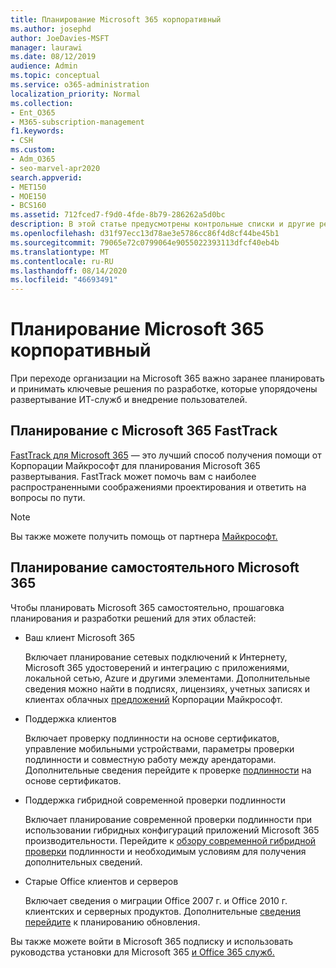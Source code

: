 ```yaml
---
title: Планирование Microsoft 365 корпоративный
ms.author: josephd
author: JoeDavies-MSFT
manager: laurawi
ms.date: 08/12/2019
audience: Admin
ms.topic: conceptual
ms.service: o365-administration
localization_priority: Normal
ms.collection:
- Ent_O365
- M365-subscription-management
f1.keywords:
- CSH
ms.custom:
- Adm_O365
- seo-marvel-apr2020
search.appverid:
- MET150
- MOE150
- BCS160
ms.assetid: 712fced7-f9d0-4fde-8b79-286262a5d0bc
description: В этой статье предусмотрены контрольные списки и другие ресурсы для планирования Microsoft 365 корпоративный развертывания.
ms.openlocfilehash: d31f97ecc13d78ae3e5786cc86f4d8cf44be45b1
ms.sourcegitcommit: 79065e72c0799064e9055022393113dfcf40eb4b
ms.translationtype: MT
ms.contentlocale: ru-RU
ms.lasthandoff: 08/14/2020
ms.locfileid: "46693491"
---
```

# <a name="plan-for-microsoft-365-enterprise"></a>Планирование Microsoft 365 корпоративный

При переходе организации на Microsoft 365 важно заранее планировать и принимать ключевые решения по разработке, которые упорядочены развертывание ИТ-служб и внедрение пользователей. 

## <a name="planning-with-microsoft-365-fasttrack"></a>Планирование с Microsoft 365 FastTrack

[FastTrack для Microsoft 365](https://www.microsoft.com/fasttrack/microsoft-365) — это лучший способ получения помощи от Корпорации Майкрософт для планирования Microsoft 365 развертывания. FastTrack может помочь вам с наиболее распространенными соображениями проектирования и ответить на вопросы по пути. 

>[!Note]
>Вы также можете получить помощь от партнера [Майкрософт.](https://www.microsoft.com/solution-providers/home)
>

## <a name="do-it-yourself-planning-for-microsoft-365"></a>Планирование самостоятельного Microsoft 365

Чтобы планировать Microsoft 365 самостоятельно, прошаговка планирования и разработки решений для этих областей:

- Ваш клиент Microsoft 365

  Включает планирование сетевых подключений к Интернету, Microsoft 365 удостоверений и интеграцию с приложениями, локальной сетью, Azure и другими элементами. Дополнительные сведения можно найти в подписях, лицензиях, учетных записях и клиентах облачных [предложений](subscriptions-licenses-accounts-and-tenants-for-microsoft-cloud-offerings.md) Корпорации Майкрософт.

- Поддержка клиентов

  Включает проверку подлинности на основе сертификатов, управление мобильными устройствами, параметры проверки подлинности и совместную работу между арендаторами. Дополнительные сведения перейдите к проверке [подлинности](microsoft-365-client-support-certificate-based-authentication.md) на основе сертификатов.

- Поддержка гибридной современной проверки подлинности

  Включает планирование современной проверки подлинности при использовании гибридных конфигураций приложений Microsoft 365 производительности. Перейдите к [обзору современной гибридной проверки](hybrid-modern-auth-overview.md) подлинности и необходимым условиям для получения дополнительных сведений.

- Старые Office клиентов и серверов

  Включает сведения о миграции Office 2007 г. и Office 2010 г. клиентских и серверных продуктов. Дополнительные [сведения перейдите](plan-upgrade-previous-versions-office.md) к планированию обновления.

Вы также можете войти в Microsoft 365 подписку и использовать руководства установки для Microsoft 365 [и Office 365 служб.](setup-guides-for-microsoft-365.md)
